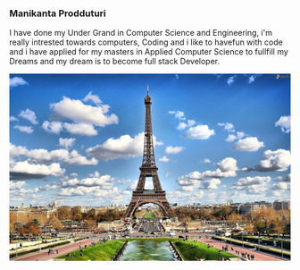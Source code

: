 ### Manikanta Prodduturi

I have done my Under Grand in Computer Science and Engineering, i'm really intrested towards computers, Coding and i like to havefun with code and i have applied for my masters in Applied Computer Science to fullfill my Dreams and my dream is to become full stack Developer.
 
 ![Added an image link to AboutMe](Effiltower.jpg)
